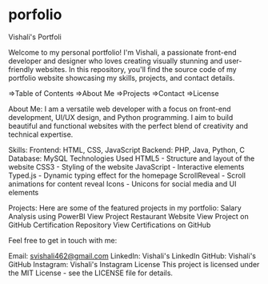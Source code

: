 # porfolio
Vishali's Portfoli

Welcome to my personal portfolio! I'm Vishali, a passionate front-end developer and designer who loves creating visually stunning and user-friendly websites. In this repository, you'll find the source code of my portfolio website showcasing my skills, projects, and contact details.

=>Table of Contents
=>About Me
=>Projects
=>Contact
=>License

About Me:
I am a versatile web developer with a focus on front-end development, UI/UX design, and Python programming. I aim to build beautiful and functional websites with the perfect blend of creativity and technical expertise.

Skills:
Frontend: HTML, CSS, JavaScript
Backend: PHP, Java, Python, C
Database: MySQL
Technologies Used
HTML5 - Structure and layout of the website
CSS3 - Styling of the website
JavaScript - Interactive elements
Typed.js - Dynamic typing effect for the homepage
ScrollReveal - Scroll animations for content reveal
Icons - Unicons for social media and UI elements

Projects:
Here are some of the featured projects in my portfolio:
Salary Analysis using PowerBI
View Project
Restaurant Website
View Project on GitHub
Certification Repository
View Certifications on GitHub


Feel free to get in touch with me:

Email: svishali462@gmail.com
LinkedIn: Vishali's LinkedIn
GitHub: Vishali's GitHub
Instagram: Vishali's Instagram
License
This project is licensed under the MIT License - see the LICENSE file for details.

